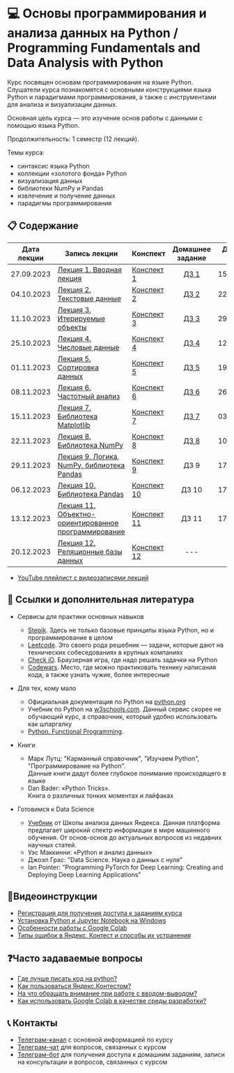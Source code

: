 # 💻 Основы программирования и анализа данных на Python / Programming Fundamentals and Data Analysis with Python

Курс посвящен основам программирования на языке Python. Слушатели курса познакомятся с основными конструкциями языка Python и парадигмами программирования, а также с инструментами для анализа и визуализации данных.

Основная цель курса — это изучение основ работы с данными с помощью языка Python.

Продолжительность: 1 семестр (12 лекций).

Темы курса:
* синтаксис языка Python
* коллекции «золотого фонда» Python
* визуализация данных
* библиотеки NumPy и Pandas
* извлечение и получение данных
* парадигмы программирования

## 📋 Содержание

Дата лекции |Запись лекции | Конспект | Домашнее задание | Дедлайн сдачи
|:----:|----|----|:----:|:----:|
|27.09.2023| [Лекция 1. Вводная лекция](https://youtube.com/live/-6bcl5a6sZk) | [Конспект 1](https://colab.research.google.com/drive/14CH88ceOlchi59c1AVuzQp55BlXKZoKq?usp=sharing) | [ДЗ 1](https://contest.yandex.ru/contest/52987/problems/) | 15.10.2023 |
|04.10.2023| [Лекция 2. Текстовые данные](https://youtube.com/live/9jnqulltVNc) | [Конспект 2](https://colab.research.google.com/drive/1bWvnRzsjiFneg5KU5DfA6ts_F9l37ZEj?usp=sharing) | [ДЗ 2](https://contest.yandex.ru/contest/53615/problems/) | 22.10.2023 |
|11.10.2023| [Лекция 3. Итерируемые объекты](https://www.youtube.com/live/B6u4fCrKuxE) | [Конспект 3](https://colab.research.google.com/drive/1nDTBYMi4rHCa0R0kFax7SAOwyn1i6x-O?usp=sharing) | [ДЗ 3](https://contest.yandex.ru/contest/54017/problems/) | 29.10.2023 |
|25.10.2023| [Лекция 4. Числовые данные](https://www.youtube.com/live/vCOVDj58s1s) | [Конспект 4](https://colab.research.google.com/drive/1ltKt_-m29veUzT0ol4agjsc3nYd1_jO8?usp=sharing) | [ДЗ 4](https://contest.yandex.ru/contest/54891/problems/) | 12.11.2023 |
|01.11.2023| [Лекция 5. Сортировка данных](https://youtube.com/live/Jl1egHJmsB4) | [Конспект 5](https://colab.research.google.com/drive/1NstnAsm0qS3f6FQHgJNV-PpMpvHsrKIL?usp=sharing) | [ДЗ 5](https://contest.yandex.ru/contest/55258/problems/) | 19.11.2023 |
|08.11.2023| [Лекция 6. Частотный анализ](https://www.youtube.com/live/QAQ4rydrCNA) | [Конспект 6](https://colab.research.google.com/drive/1ru8FIjKqeeZ5ccpMty9_ctt3Q9uFRQyx?usp=sharing) | [ДЗ 6](https://contest.yandex.ru/contest/55735/problems/) | 26.11.2023 |
|15.11.2023| [Лекция 7. Библиотека Matplotlib](https://www.youtube.com/live/oghEvb4yaoc) | [Конспект 7](https://colab.research.google.com/drive/1q2h_xhO9hPWaoi59thzhwBEgjuz3WG30?usp=sharing) | [ДЗ 7](https://contest.yandex.ru/contest/56130/problems/) | 03.12.2023 |
|22.11.2023| [Лекция 8. Библиотека NumPy](https://youtube.com/live/SdClci-dCc8) | [Конспект 8](https://colab.research.google.com/drive/1NeMnmR5ZEpf9vZGSyvSmnK_UgEngra5M?usp=sharing)| [ДЗ 8](https://contest.yandex.ru/contest/56654/problems/) | 10.12.2023 |
|29.11.2023| [Лекция 9. Логика, NumPy, библиотека Pandas]() | [Конспект 9]() | ДЗ 9 | 17.12.2023 |
|06.12.2023| [Лекция 10. Библиотека Pandas]() | [Конспект 10]() | ДЗ 10 | 17.12.2023 |
|13.12.2023| [Лекция 11. Объектно-ориентированное программирование]() | [Конспект 11]() | ДЗ 11 | 17.12.2023 |
|20.12.2023| [Лекция 12. Реляционные базы данных]() | [Конспект 12]() | --- | --- |

* [YouTube плейлист с видеозаписями лекций](https://youtube.com/playlist?list=PL2mBTfXHM2qgCMm8RtXm59w27bPTQx55I)

## 📝 Ссылки и дополнительная литература

* Сервисы для практики основных навыков
	- [Stepik](https://stepik.org/course/512/). Здесь не только базовые принципы языка Python, но и программирование в целом
	- [Leetcode](https://leetcode.com/duneholy/). Это своего рода решебник — задачи, которые дают на технических собеседованиях в крупных компаниях
	- [Check iO](checkio.org). Браузерная игра, где надо решать задачки на Python
	- [Codewars](https://www.codewars.com/users/Duneholy). Место, где можно практиковать технику написания кода, а также узнать чужие, более интересные
* Для тех, кому мало 
	- Официальная документация по Python на [python.org](https://docs.python.org/3/)
	- Учебник по Python на [w3schools.com](https://www.w3schools.com/python/). Данный сервис скорее не обучающий курс, а справочник, который удобно использовать как шпаргалку
	- [Python. Functional Programming](https://stepik.org/course/2057/promo). 
	
* Книги
	- Марк Лутц: "Карманный справочник", "Изучаем Python", "Программирование на Python". \
	  Данные книги дадут более глубокое понимание происходящего в языке
	- Dan Bader: «Python Tricks». \
	  Книга о различных тонких моментах и лайфаках
* Готовимся к Data Science
	- [Учебник](https://ml-handbook.ru/) от Школы анализа данных Яндекса. Данная платформа предлагает широкий спектр информации в мире машинного обучения. От основ-основ до актуальных вопросов из недавних научных статей.
	- Уэс Маккинни: «Python и анализ данных»
	- Джоэл Грас: "Data Science. Наука о данных с нуля"
	- Ian Pointer: "Programming PyTorch for Deep Learning: Creating and Deploying Deep Learning Applications"
 
## 🎥Видеоинструкции

* [Регистрация для получения доступа к заданиям курса](https://youtu.be/R1_Xzr3Eyso )
* [Установка Python и Jupyter Notebook на Windows](https://youtu.be/fVu3OjCfVps)
* [Особенности работы с Google Colab ](https://youtu.be/Fbdisx6XUzw)
* [Типы ошибок в Яндекс. Контест и способы их устранения ](https://youtu.be/y3nRM1Wd_3M)

## ❓Часто задаваемые вопросы

* [Где лучше писать код на python?](./instructions/IDE-review.md)
* [Как пользоваться Яндекс.Контестом?](./instructions/yandex_contest.md)
* [На что обращать внимание при работе с вводом-выводом?](./instructions/input-output.md)
* [Как использовать Google Colab в качестве среды разработки?](./instructions/GoogleColab.md)

## 📞 Контакты
* [Телеграм-канал](https://t.me/+6ESPNX6zxDkyYTg6) с основной информацией по курсу
* [Телеграм-чат](https://t.me/+PMnIxcx1MB1hZTgy) для вопросов, связанных с курсом
* [Телеграм-бот](https://t.me/msumfk_bot) для получения доступа к домашним заданиям, записи на консультации и вопросов, связанных с курсом
